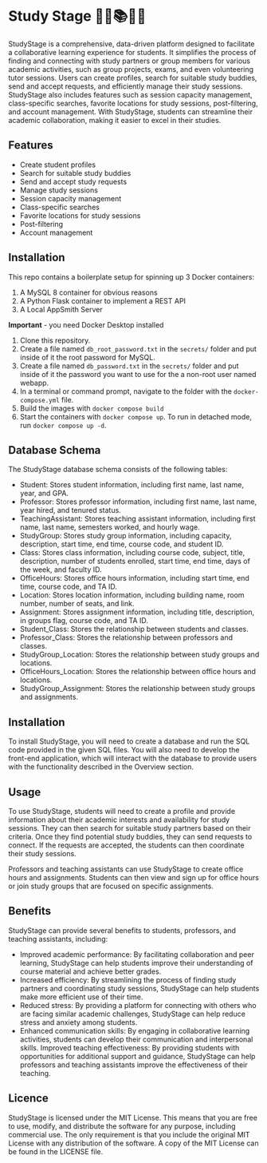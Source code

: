 # Study Stage 👨‍🏫📚👩‍🏫

StudyStage is a comprehensive, data-driven platform designed to facilitate a collaborative learning experience for students. It simplifies the process of finding and connecting with study partners or group members for various academic activities, such as group projects, exams, and even volunteering tutor sessions. Users can create profiles, search for suitable study buddies, send and accept requests, and efficiently manage their study sessions. StudyStage also includes features such as session capacity management, class-specific searches, favorite locations for study sessions, post-filtering, and account management. With StudyStage, students can streamline their academic collaboration, making it easier to excel in their studies.

## Features
* Create student profiles
* Search for suitable study buddies
* Send and accept study requests
* Manage study sessions
* Session capacity management
* Class-specific searches
* Favorite locations for study sessions
* Post-filtering
* Account management

## Installation
This repo contains a boilerplate setup for spinning up 3 Docker containers: 
1. A MySQL 8 container for obvious reasons
1. A Python Flask container to implement a REST API
1. A Local AppSmith Server

**Important** - you need Docker Desktop installed

1. Clone this repository.  
1. Create a file named `db_root_password.txt` in the `secrets/` folder and put inside of it the root password for MySQL. 
1. Create a file named `db_password.txt` in the `secrets/` folder and put inside of it the password you want to use for the a non-root user named webapp. 
1. In a terminal or command prompt, navigate to the folder with the `docker-compose.yml` file.  
1. Build the images with `docker compose build`
1. Start the containers with `docker compose up`.  To run in detached mode, run `docker compose up -d`. 
  
## Database Schema
The StudyStage database schema consists of the following tables:

* Student: Stores student information, including first name, last name, year, and GPA.
* Professor: Stores professor information, including first name, last name, year hired, and tenured status.
* TeachingAssistant: Stores teaching assistant information, including first name, last name, semesters worked, and hourly wage.
* StudyGroup: Stores study group information, including capacity, description, start time, end time, course code, and student ID.
* Class: Stores class information, including course code, subject, title, description, number of students enrolled, start time, end time, days of the week, and faculty ID.
* OfficeHours: Stores office hours information, including start time, end time, course code, and TA ID.
* Location: Stores location information, including building name, room number, number of seats, and link.
* Assignment: Stores assignment information, including title, description, in groups flag, course code, and TA ID.
* Student_Class: Stores the relationship between students and classes.
* Professor_Class: Stores the relationship between professors and classes.
* StudyGroup_Location: Stores the relationship between study groups and locations.
* OfficeHours_Location: Stores the relationship between office hours and locations.
* StudyGroup_Assignment: Stores the relationship between study groups and assignments.

## Installation
To install StudyStage, you will need to create a database and run the SQL code provided in the given SQL files. You will also need to develop the front-end application, which will interact with the database to provide users with the functionality described in the Overview section.

## Usage
To use StudyStage, students will need to create a profile and provide information about their academic interests and availability for study sessions. They can then search for suitable study partners based on their criteria. Once they find potential study buddies, they can send requests to connect. If the requests are accepted, the students can then coordinate their study sessions.

Professors and teaching assistants can use StudyStage to create office hours and assignments. Students can then view and sign up for office hours or join study groups that are focused on specific assignments.

## Benefits
StudyStage can provide several benefits to students, professors, and teaching assistants, including:

* Improved academic performance: By facilitating collaboration and peer learning, StudyStage can help students improve their understanding of course material and achieve better grades.
* Increased efficiency: By streamlining the process of finding study partners and coordinating study sessions, StudyStage can help students make more efficient use of their time.
* Reduced stress: By providing a platform for connecting with others who are facing similar academic challenges, StudyStage can help reduce stress and anxiety among students.
* Enhanced communication skills: By engaging in collaborative learning activities, students can develop their communication and interpersonal skills.
Improved teaching effectiveness: By providing students with opportunities for additional support and guidance, StudyStage can help professors and teaching assistants improve the effectiveness of their teaching.

## Licence
StudyStage is licensed under the MIT License. This means that you are free to use, modify, and distribute the software for any purpose, including commercial use. The only requirement is that you include the original MIT License with any distribution of the software. A copy of the MIT License can be found in the LICENSE file.






